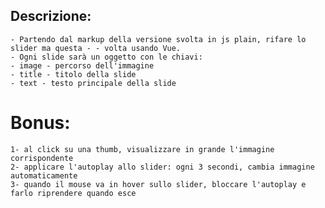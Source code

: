 ## Descrizione:

    - Partendo dal markup della versione svolta in js plain, rifare lo slider ma questa - - volta usando Vue.
    - Ogni slide sarà un oggetto con le chiavi:
    - image - percorso dell'immagine
    - title - titolo della slide
    - text - testo principale della slide

# Bonus:

    1- al click su una thumb, visualizzare in grande l'immagine corrispondente
    2- applicare l'autoplay allo slider: ogni 3 secondi, cambia immagine automaticamente
    3- quando il mouse va in hover sullo slider, bloccare l'autoplay e farlo riprendere quando esce

